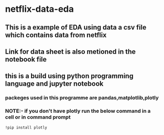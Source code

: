 # netflix-data-eda



## This is a example of EDA using data a csv file which contains data from netflix

## Link for data sheet is also metioned in the notebook file
## this is a build using python programming language and jupyter notebook


### packeges used in this programme are pandas,matplotlib,plotly


### NOTE:- if you don't have plotly run the below command in a cell or in command prompt
```
!pip install plotly
```

